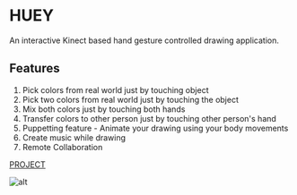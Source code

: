 # HUEY

An interactive Kinect based hand gesture controlled drawing application. 

## Features

1. Pick colors from real world just by touching object
2. Pick two colors from real world just by touching the object
3. Mix both colors just by touching both hands
4. Transfer colors to other person just by touching other person's hand
5. Puppetting feature - Animate your drawing using your body movements
6. Create music while drawing
7. Remote Collaboration

[PROJECT](https://www.behance.net/gallery/17018237/HUEY-An-Interactive-Play-Environment-for-Kids)

![alt](https://mir-s3-cdn-cf.behance.net/projects/202/17018237.548bd603b94c0.png)
